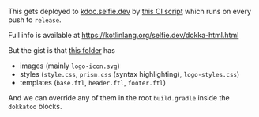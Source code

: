 This gets deployed to [kdoc.selfie.dev](https://kdoc.selfie.dev) by [this CI script](https://github.com/diffplug/selfie/blob/main/.github/workflows/publish-kdoc.yml) which runs on every push to `release`.

Full info is available at https://kotlinlang.org/selfie.dev/dokka-html.html

But the gist is that [this folder](https://github.com/Kotlin/dokka/tree/master/plugins/base/src/main/resources/dokka) has

- images (mainly `logo-icon.svg`)
- styles (`style.css`, `prism.css` (syntax highlighting), `logo-styles.css`)
- templates (`base.ftl`, `header.ftl`, `footer.ftl`)

And we can override any of them in the root `build.gradle` inside the `dokkatoo` blocks.

